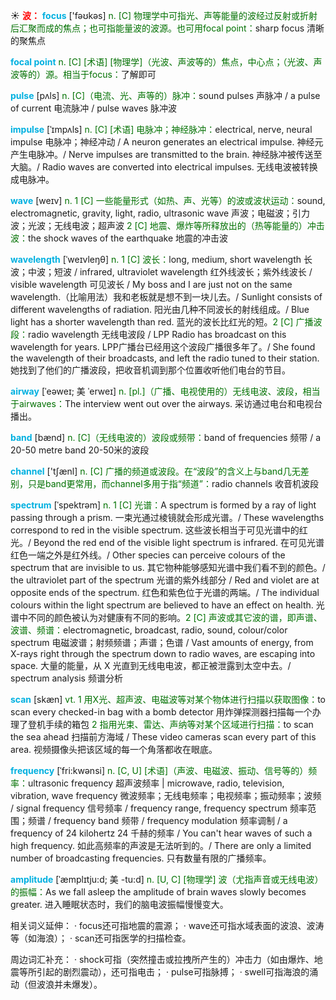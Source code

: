 ☀ <font color="red">**波：**</font>
<font color="sky blue">**focus**</font> ['fəʊkəs] 
<font color="rgb(227, 108, 9)">n. [C] 物理学中可指光、声等能量的波经过反射或折射后汇聚而成的焦点；也可指能量波的波源。也可用focal point：</font>sharp focus 清晰的聚焦点
           
<font color="sky blue">**focal point**</font>
<font color="rgb(227, 108, 9)">n. [C] [术语] [物理学]（光波、声波等的）焦点，中心点；（光波、声波等的）源。相当于focus：</font>了解即可

<font color="sky blue">**pulse**</font> [pʌls] 
<font color="rgb(227, 108, 9)">n. [C]（电流、光、声等的）脉冲：</font>sound pulses 声脉冲 / a pulse of current 电流脉冲 / pulse waves 脉冲波
           
<font color="sky blue">**impulse**</font> [ˈɪmpʌls]
<font color="rgb(227, 108, 9)">n. [C] [术语] 电脉冲；神经脉冲：</font>electrical, nerve, neural impulse 电脉冲；神经冲动 / A neuron generates an electrical impulse. 神经元产生电脉冲。/ Nerve impulses are transmitted to the brain. 神经脉冲被传送至大脑。/ Radio waves are converted into electrical impulses. 无线电波被转换成电脉冲。

<font color="sky blue">**wave**</font> [weɪv] 
<font color="rgb(227, 108, 9)">n. 1 [C] 一些能量形式（如热、声、光等）的波或波状运动：</font>sound, electromagnetic, gravity, light, radio, ultrasonic wave 声波；电磁波；引力波；光波；无线电波；超声波 <font color="rgb(227, 108, 9)">2 [C] 地震、爆炸等所释放出的（热等能量的）冲击波：</font>the shock waves of the earthquake 地震的冲击波
                      
<font color="sky blue">**wavelength**</font> [ˈweɪvleŋθ]
<font color="rgb(227, 108, 9)">n. 1 [C] 波长：</font>long, medium, short wavelength 长波；中波；短波 / infrared, ultraviolet wavelength 红外线波长；紫外线波长 / visible wavelength 可见波长 / My boss and I are just not on the same wavelength.（比喻用法）我和老板就是想不到一块儿去。/ Sunlight consists of different wavelengths of radiation. 阳光由几种不同波长的射线组成。/ Blue light has a shorter wavelength than red. 蓝光的波长比红光的短。<font color="rgb(227, 108, 9)">2 [C] 广播波段：</font>radio wavelength 无线电波段 / LPP Radio has broadcast on this wavelength for years. LPP广播台已经用这个波段广播很多年了。/ She found the wavelength of their broadcasts, and left the radio tuned to their station. 她找到了他们的广播波段，把收音机调到那个位置收听他们电台的节目。

<font color="sky blue">**airway**</font> [ˈeəweɪ; 美 ˈerweɪ]
<font color="rgb(227, 108, 9)">n. [pl.]（广播、电视使用的）无线电波、波段，相当于airwaves：</font>The interview went out over the airways. 采访通过电台和电视台播出。

<font color="sky blue">**band**</font> [bænd] 
<font color="rgb(227, 108, 9)">n. [C]（无线电波的）波段或频带：</font>band of frequencies 频带 / a 20-50 metre band 20-50米的波段

<font color="sky blue">**channel**</font> ['tʃænl] 
<font color="rgb(227, 108, 9)">n. [C] 广播的频道或波段。在“波段”的含义上与band几无差别，只是band更常用，而channel多用于指“频道”：</font>radio channels 收音机波段
           
<font color="sky blue">**spectrum**</font> [ˈspektrəm]
<font color="rgb(227, 108, 9)">n. 1 [C] 光谱：</font>A spectrum is formed by a ray of light passing through a prism. 一束光通过棱镜就会形成光谱。/ These wavelengths correspond to red in the visible spectrum. 这些波长相当于可见光谱中的红光。/ Beyond the red end of the visible light spectrum is infrared. 在可见光谱红色一端之外是红外线。/ Other species can perceive colours of the spectrum that are invisible to us. 其它物种能够感知光谱中我们看不到的颜色。/ the ultraviolet part of the spectrum 光谱的紫外线部分 / Red and violet are at opposite ends of the spectrum. 红色和紫色位于光谱的两端。/ The individual colours within the light spectrum are believed to have an effect on health. 光谱中不同的颜色被认为对健康有不同的影响。<font color="rgb(227, 108, 9)">2 [C] 声波或其它波的谱，即声谱、波谱、频谱：</font>electromagnetic, broadcast, radio, sound, colour/color spectrum 电磁波谱；射频频谱；声谱；色谱 / Vast amounts of energy, from X-rays right through the spectrum down to radio waves, are escaping into space. 大量的能量，从 X 光直到无线电电波，都正被泄露到太空中去。/ spectrum analysis 频谱分析

<font color="sky blue">**scan**</font> [skæn] 
<font color="rgb(227, 108, 9)">vt. 1 用X光、超声波、电磁波等对某个物体进行扫描以获取图像：</font>to scan every checked-in bag with a bomb detector 用炸弹探测器扫描每一个办理了登机手续的箱包 <font color="rgb(227, 108, 9)">2 指用光束、雷达、声纳等对某个区域进行扫描：</font>to scan the sea ahead 扫描前方海域 / These video cameras scan every part of this area. 视频摄像头把该区域的每一个角落都收在眼底。
           
<font color="sky blue">**frequency**</font> [ˈfri:kwənsi]
<font color="rgb(227, 108, 9)">n. [C, U] [术语]（声波、电磁波、振动、信号等的）频率：</font>ultrasonic frequency 超声波频率 | microwave, radio, television, vibration, wave frequency 微波频率；无线电频率；电视频率；振动频率；波频 / signal frequency 信号频率 / frequency range, frequency spectrum 频率范围；频谱 / frequency band 频带 / frequency modulation 频率调制 / a frequency of 24 kilohertz 24 千赫的频率 / You can't hear waves of such a high frequency. 如此高频率的声波是无法听到的。/ There are only a limited number of broadcasting frequencies. 只有数量有限的广播频率。
           
<font color="sky blue">**amplitude**</font> [ˈæmplɪtju:d; 美 -tu:d]
<font color="rgb(227, 108, 9)">n. [U, C] [物理学] 波（尤指声音或无线电波）的振幅：</font>As we fall asleep the amplitude of brain waves slowly becomes greater. 进入睡眠状态时，我们的脑电波振幅慢慢变大。

相关词义延伸：
· focus还可指地震的震源；
· wave还可指水域表面的波浪、波涛等（如海浪）；
· scan还可指医学的扫描检查。

周边词汇补充：
· shock可指（突然撞击或拉拽所产生的）冲击力（如由爆炸、地震等所引起的剧烈震动），还可指电击；
· pulse可指脉搏；
· swell可指海浪的涌动（但波浪并未爆发）。
